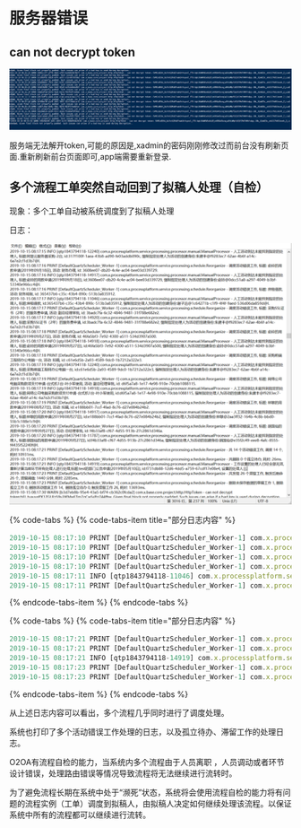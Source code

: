 # 服务器错误

## can not decrypt token

![](../.gitbook/assets/tim-tu-pian-20191010093615.png)

服务端无法解开token,可能的原因是,xadmin的密码刚刚修改过而前台没有刷新页面.重新刷新前台页面即可,app端需要重新登录.

## 多个流程工单突然自动回到了拟稿人处理（自检）

现象：多个工单自动被系统调度到了拟稿人处理

日志：

![&#x7CFB;&#x7EDF;&#x65E5;&#x5FD7;](../.gitbook/assets/qq-jie-tu-20191015153339.png)

{% code-tabs %}
{% code-tabs-item title="部分日志内容" %}
```javascript
2019-10-15 08:17:10 PRINT [DefaultQuartzScheduler_Worker-1] com.x.processplatform.service.processing.schedule.Reorganize - 删除未保存数据的草稿工作, 标题: 外出办事测试流程,  流程: 外出申请, 应用: 考勤管理, id: 66e2cded-1bae-45bb-bc73-6bd93eac0222.
2019-10-15 08:17:10 PRINT [DefaultQuartzScheduler_Worker-1] com.x.processplatform.service.processing.schedule.Reorganize - 共删除 1 个未保存数据的草稿工作, 耗时: 404ms.
2019-10-15 08:17:10 PRINT [DefaultQuartzScheduler_Worker-1] com.x.processplatform.service.processing.schedule.Reorganize - 共删除 0 个孤立工作, 耗时: 45ms.
2019-10-15 08:17:10 PRINT [DefaultQuartzScheduler_Worker-1] com.x.processplatform.service.processing.schedule.Reorganize - 调度活动错误工作, 标题: 林敏的用款申请(2019年09月17日), 活动: 拟稿, id: 0805e307-fbc3-4ce9-b540-940b2bb9e62c.
2019-10-15 08:17:11 INFO [qtp1843794118-11046] com.x.processplatform.service.processing.processor.manual.ManualProcessor - 人工活动到达未能找到指定的处理人, 标题:林敏的用款申请(2019年09月17日), id:0805e307-fbc3-4ce9-b540-940b2bb9e62c, 强制指定处理人为活动的创建身份:林敏@2aa3ff32-164b-4c8b-bbd0-55b1c188e1c9@I.
2019-10-15 08:17:11 PRINT [DefaultQuartzScheduler_Worker-1] com.x.processplatform.service.processing.schedule.Reorganize - 调度活动错误工作, 标题: 胡国仙的用款申请(2019年09月29日), 活动: 总经理审批, id: 14462817-5795-4d2e-a5bd-a13442c6c7f0.
```
{% endcode-tabs-item %}
{% endcode-tabs %}

{% code-tabs %}
{% code-tabs-item title="部分日志内容" %}
```javascript
2019-10-15 08:17:21 PRINT [DefaultQuartzScheduler_Worker-1] com.x.processplatform.service.processing.schedule.Reorganize - 共 14 个活动错误工作, 调度 14 个, 耗时:10931ms.
2019-10-15 08:17:21 PRINT [DefaultQuartzScheduler_Worker-1] com.x.processplatform.service.processing.schedule.Reorganize - 共删除 0 个孤立待办, 耗时: 26ms.
2019-10-15 08:17:21 INFO [qtp1843794118-14919] com.x.processplatform.service.processing.processor.manual.ManualProcessor - 工作设置的处理人已经全部无效,重新计算当前环节所有处理人进行处理,标题:test的部门公告申请(2019年05月10日), id:f731db88-12d6-4dd5-a759-67cdf17e08e4, 设置的处理人:[].
2019-10-15 08:17:23 PRINT [DefaultQuartzScheduler_Worker-1] com.x.processplatform.service.processing.schedule.Reorganize - 共发现 26 个滞留工作, 触发后剩余 26 个, 滞留阈值: 1440 分钟, 耗时: 2285ms.
2019-10-15 08:17:23 PRINT [DefaultQuartzScheduler_Worker-1] com.x.processplatform.service.processing.schedule.Reorganize - 删除未保存数据的草稿工作 1, 删除孤立工作 0, 删除活动错误工作 14,  删除孤立待办 0, 触发滞留工作 26, 耗时: 13693ms.
```
{% endcode-tabs-item %}
{% endcode-tabs %}

从上述日志内容可以看出，多个流程几乎同时进行了调度处理。

系统也打印了多个活动错误工作处理的日志，以及孤立待办、滞留工作的处理日志。

O2OA有流程自检的能力，当系统内多个流程由于人员离职 ，人员调动或者环节设计错误，处理路由错误等情况导致流程将无法继续进行流转时。

为了避免流程长期在系统中处于“濒死”状态，系统将会使用流程自检的能力将有问题的流程实例（工单）调度到拟稿人，由拟稿人决定如何继续处理该流程。以保证系统中所有的流程都可以继续进行流转。



